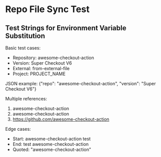 # Repo File Sync Test

## Test Strings for Environment Variable Substitution

Basic test cases:
- Repository: awesome-checkout-action
- Version: Super Checkout V6
- External: from-external-file
- Project: PROJECT_NAME

JSON example: {"repo": "awesome-checkout-action", "version": "Super Checkout V6"}

Multiple references:
1. awesome-checkout-action
2. awesome-checkout-action
3. https://github.com/awesome-checkout-action

Edge cases:
- Start: awesome-checkout-action test
- End: test awesome-checkout-action
- Quoted: "awesome-checkout-action"